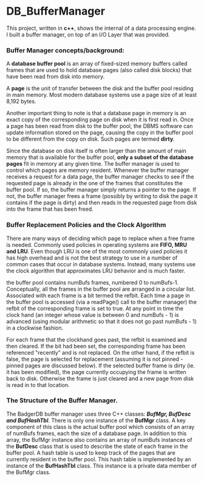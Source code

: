 # DB_BufferManager

This project, written in __c++__, shows the internal of a data processing engine. I built a buffer manager, on
top of an I/O Layer that was provided.

### Buffer Manager concepts/background:
A __database buffer pool__ is an array of fixed-sized memory buffers called frames that are used to hold database pages (also called disk blocks) that have been read from disk into memory. 

A __page__ is the unit of transfer between the disk and the buffer pool residing in main memory. Most modern database systems use a page size of at least 8,192 bytes.

Another important thing to note is that a database page in memory is an exact copy of the corresponding page on disk when it is first read in. Once a page has been read from disk to the buffer pool, the DBMS software can update information stored on the page, causing the copy in the buffer pool to be different from the copy on disk. Such pages are termed __dirty__.

Since the database on disk itself is often larger than the amount of main memory that is available for the buffer pool, __only a subset of the database pages__ fit in memory at any given time. The buffer manager is used to control which pages are memory resident. Whenever the buffer manager receives a request for a data page, the buffer manager checks to see if the requested page is already in the one of the frames that constitutes the buffer pool. If so, the buffer manager simply returns a pointer to the page. If not, the buffer manager frees a frame (possibly by writing to disk the page it contains if the page is dirty) and then reads in the requested page from disk into the frame that has been freed.

### Buffer Replacement Policies and the Clock Algorithm
There are many ways of deciding which page to replace when a free frame is needed. Commonly used policies in operating systems are __FIFO, MRU and LRU__. Even though LRU is one of the most commonly used policies it has high overhead and is not the best strategy to use in a number of common cases that occur in database systems. Instead, many systems use the clock algorithm that approximates LRU behavior and is much faster.

the buffer pool contains numBufs frames, numbered 0 to numBufs-1. Conceptually, all the frames in the buffer pool are arranged in a circular list. Associated with each frame is a bit termed the refbit. Each time a page in the buffer pool is accessed (via a readPage() call to the buffer manager) the refbit of the corresponding frame is set to true. At any point in time the clock hand (an integer whose value is between 0 and numBufs - 1) is advanced (using modular arithmetic so that it does not go past numBufs - 1) in a clockwise fashion.

For each frame that the clockhand goes past, the refbit is examined and then cleared. If the bit had been set, the corresponding frame has been referenced "recently" and is not replaced. On the other hand, if the refbit is false, the page is selected for replacement (assuming it is not pinned - pinned pages are discussed below). If the selected buffer frame is dirty (ie. it has been modified), the page currently occupying the frame is written back to disk. Otherwise the frame is just cleared and a new page from disk is read in to that location.

### The Structure of the Buffer Manager.
The BadgerDB buffer manager uses three C++ classes: _**BufMgr, BufDesc and BufHashTbl**_. There is only one instance of the __BufMgr__ class. A key component of this class is the actual buffer pool which consists of an array of numBufs frames, each the size of a database page. In addition to this array, the BufMgr instance also contains an array of numBufs instances of the __BufDesc__ class that is used to describe the state of each frame in the buffer pool. A hash table is used to keep track of the pages that are currently resident in the buffer pool. This hash table is implemented by an instance of the __BufHashTbl__ class. This instance is a private data member of the BufMgr class.

